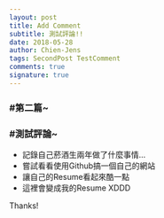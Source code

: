 ```yaml
---
layout: post
title: Add Comment
subtitle: 測試評論!!
date: 2018-05-28
author: Chien-Jens
tags: SecondPost TestComment
comments: true
signature: true
---
```

### #第二篇~


### #測試評論~

* 記錄自己菸酒生兩年做了什麼事情...
* 嘗試看看使用Github搞一個自己的網站
* 讓自己的Resume看起來酷一點
* 這裡會變成我的Resume XDDD

Thanks!
